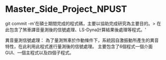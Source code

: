 # Master_Side_Project_NPUST
git commit -m'在碩士期間完成的程式碼，主要以協助完成研究為主要目的。>
在此包含了煞車譯音量測後的信號處理、LS-Dyna計算結果後處理等程式。'

異音量測信號處理：
  為了量測煞車於作動條件下，系統因自激振動所產生的異音特性，在此利用此程式進行量測後的信號處理。
  主要包含了6個程式一個介面GUI、一個主程式以及四個子程式。
